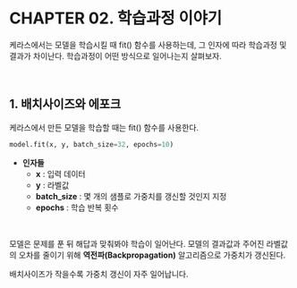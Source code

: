# CHAPTER 02. 학습과정 이야기

케라스에서는 모델을 학습시킬 때 fit() 함수를 사용하는데, 그 인자에 따라 학습과정 및 결과가 차이난다. 학습과정이 어떤 방식으로 일어나는지 살펴보자.

<br>

## 1. 배치사이즈와 에포크

케라스에서 만든 모델을 학습할 때는 fit() 함수를 사용한다.

```python
model.fit(x, y, batch_size=32, epochs=10)
```

* **인자들**
  * **x** : 입력 데이터
  * **y** : 라벨값
  * **batch_size** : 몇 개의 샘플로 가중치를 갱신할 것인지 지정
  * **epochs** : 학습 반복 횟수

<br>

모델은 문제를 푼 뒤 해답과 맞춰봐야 학습이 일어난다. 모델의 결과값과 주어진 라벨값의 오차를 줄이기 위해 **역전파(Backpropagation)** 알고리즘으로 가중치가 갱신된다.

배치사이즈가 작을수록 가중치 갱신이 자주 일어납니다.
